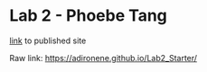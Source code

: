 # Lab 2 - Phoebe Tang

[link](https://adironene.github.io/Lab2_Starter/) to published site

Raw link: https://adironene.github.io/Lab2_Starter/

